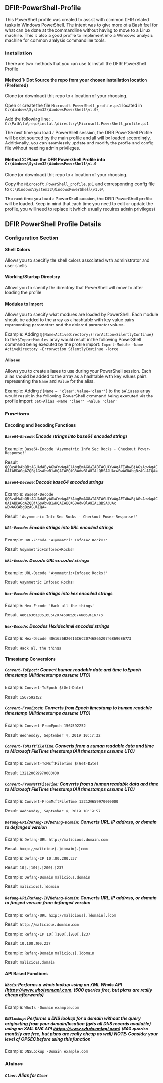 ## DFIR-PowerShell-Profile

This PowerShell profile was created to assist with common DFIR related tasks in Windows PowerShell. The intent was to give more of a Bash feel for what can be done at the commandline without having to move to a Linux machine. This is also a good profile to implement into a Windows analysis machine for common analysis commandline tools.

### Installation

There are two methods that you can use to install the DFIR PowerShell Profile

#### Method 1: Dot Source the repo from your chosen installation location (Preferred)

Clone (or download) this repo to a location of your choosing.

Open or create the file `Microsoft.PowerShell_profile.ps1` located in `C:\Windows\System32\WindowsPowerShell\v1.0\`

Add the following line: `. C:\Path\to\repo\install\directory\Microsoft.PowerShell_profile.ps1`

The next time you load a PowerShell session, the DFIR PowerShell Profile will be dot sourced by the main profile and all will be loaded accordingly. Additionally, you can seamlessly update and modify the profile and config file without needing admin privileges.

#### Method 2: Place the DFIR PowerShell Profile into `C:\Windows\System32\WindowsPowerShell\v1.0`

Clone (or download) this repo to a location of your choosing.

Copy the `Microsoft.PowerShell_profile.ps1` and corresponding config file to `C:\Windows\System32\WindowsPowerShell\v1.0\`

The next time you load a PowerShell session, the DFIR PowerShell profile will be loaded. Keep in mind that each time you need to edit or update the profile, you will need to replace it (which usually requires admin privileges)

## DFIR PowerShell Profile Details

### Configuration Section

#### Shell Colors
Allows you to specifiy the shell colors associated with administrator and user shells

#### Working/Startup Directory
Allows you to specify the directory that PowerShell will move to after loading the profile

#### Modules to Import
Allows you to specify what modules are loaded by PowerShell. Each module should be added to the array as a hashtable with key value pairs representing parameters and the deisred parameter values. 

Example: Adding `@{Name=ActiveDirectory;ErrorAction=SilentlyContinue}` to the `$ImportModules` array would result in the following PowerShell command being executed by the profile import: `Import-Module -Name ActiveDirectory -ErrorAction SilentlyContinue -Force`

#### Aliases
Allows you to create aliases to use during your PowerShell session. Each alias should be added to the array as a hashtable with key values pairs representing the `Name` and `Value` for the alias.

Example: Adding `@{Name = 'claer';Value='clear'}` to the `$Aliases` array would result in the following PowerShell command being executed via the profile import: `Set-Alias -Name 'claer' -Value 'clear'`

### Functions

#### Encoding and Decoding Functions

##### `Base64-Encode`: Encode strings into base64 encoded strings

Example: `Base64-Encode 'Asymmetric Info Sec Rocks - Checkout Power-Response!'` 

Result: `QQBzAHkAbQBtAGUAdAByAGkAYwAgAEkAbgBmAG8AIABTAGUAYwAgAFIAbwBjAGsAcwAgAC0AIABDAGgAZQBjAGsAbwB1AHQAIABQAG8AdwBlAHIALQBSAGUAcwBwAG8AbgBzAGUAIQA=`

##### `Base64-Decode`: Decode base64 encoded strings

Example: `Base64-Decode QQBzAHkAbQBtAGUAdAByAGkAYwAgAEkAbgBmAG8AIABTAGUAYwAgAFIAbwBjAGsAcwAgAC0AIABDAGgAZQBjAGsAbwB1AHQAIABQAG8AdwBlAHIALQBSAGUAc
wBwAG8AbgBzAGUAIQA=`

Result: `'Asymmetric Info Sec Rocks - Checkout Power-Response!'`

##### `URL-Encode`: Encode strings into URL encoded strings

Example: `URL-Encode 'Asymmetric Infosec Rocks!'`

Result: `Asymmetric+Infosec+Rocks!`

##### `URL-Decode`: Decode URL encoded strings

Example: `URL-Decode 'Asymmetric+Infosec+Rocks!'`

Result: `Asymmetric Infosec Rocks!`

##### `Hex-Encode`: Encode strings into hex encoded strings

Example: `Hex-Encode 'Hack all the things'`

Result: `4861636B20616C6C20746865207468696E6773`

##### `Hex-Decode`: Decodes Hexidecimal encoded strings

Example: `Hex-Decode 4861636B20616C6C20746865207468696E6773`

Result: `Hack all the things`

#### Timestamp Conversions

##### `Convert-ToEpoch`: Convert human readable date and time to Epoch timestamp (All timestamps assume UTC)

Example: `Convert-ToEpoch $(Get-Date)`

Result: `1567592252`

##### `Convert-FromEpoch`: Converts from Epoch timestamp to human readable timestamp (All timestamps assume UTC)

Example: `Convert-FromEpoch 1567592252`

Result: `Wednesday, September 4, 2019 10:17:32`

##### `Convert-ToMsftFileTime`: Converts from a human readable data and time to Microsoft FileTime timestamp (All timestamps assume UTC)

Example: `Convert-ToMsftFileTime $(Get-Date)`

Result: `132120659970000000`

##### `Convert-FromMsftFileTime`: Converts from a human readable data and time to Microsoft FileTime timestamp (All timestamps assume UTC)

Example: `Convert-FromMsftFileTime 132120659970000000`

Result: `Wednesday, September 4, 2019 10:19:57`

##### `Defang-URL`/`Defang-IP`/`Defang-Domain`: Converts URL, IP address, or domain to defanged version

Example: `Defang-URL http://malicious.domain.com`

Result: `hxxp://malicious[.]domain[.]com`

Example: `Defang-IP 10.100.200.237`

Result: `10[.]100[.]200[.]237`

Example: `Defang-Domain malicious.domain`

Result: `malicious[.]domain`

##### `Refang-URL`/`Refang-IP`/`Refang-Domain`: Converts URL, IP address, or domain to fanged version from defanged version

Example: `Refang-URL hxxp://malicious[.]domain[.]com`

Result: `http://malicious.domain.com`

Example: `Refang-IP 10[.]100[.]200[.]237`

Result: `10.100.200.237`

Example: `Refang-Domain malicious[.]domain`

Result: `malicious.domain`

#### API Based Functions 

##### `Whois`: Performs a whois lookup using an XML WhoIs API (https://www.whoisxmlapi.com) (500 queries free, but plans are really cheap afterwards)

Example: `WhoIs -Domain example.com`

##### `DNSLookup`: Performs a DNS lookup for a domain without the query originating from your domain/location (gets all DNS records available) using an XML DNS API (https://www.whoisxmlapi.com) (500 queries monthly are free, but plans are really cheap as well) NOTE: Consider your level of OPSEC before using this function!

Example: `DNSLookup -Domain example.com`

### Alaises ###

##### `Claer`: Alias for `Clear` #####

